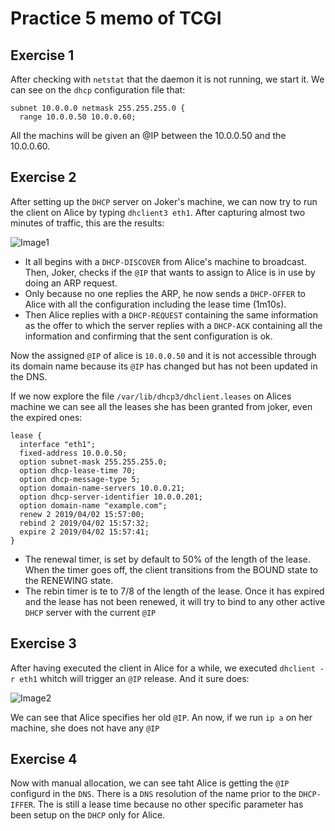 # Practice 5 memo of TCGI
## Exercise 1
After checking with `netstat` that the daemon it is not running, we start it.
We can see on the `dhcp` configuration file that:

```
subnet 10.0.0.0 netmask 255.255.255.0 {
  range 10.0.0.50 10.0.0.60;
```

All the machins will be given an @IP between the 10.0.0.50 and the 10.0.0.60.

## Exercise 2
After setting up the `DHCP` server on Joker's machine, we can now try to run
the client on Alice by typing `dhclient3 eth1`. After capturing almost two
minutes of traffic, this are the results:

![Image1](./images/img1.png)

* It all begins with a `DHCP-DISCOVER` from Alice's machine to broadcast. Then,
	Joker, checks if the `@IP` that wants to assign to Alice is in use by doing
	an ARP request. 
* Only because no one replies the ARP, he now sends a `DHCP-OFFER` to Alice
	with all the configuration including the lease time (1m10s).
* Then Alice replies with a `DHCP-REQUEST` containing the same information as
	the offer to which the server replies with a `DHCP-ACK` containing all the
	information and confirming that the sent configuration is ok.

Now the assigned `@IP` of alice is `10.0.0.50` and it is not accessible through
its domain name because its `@IP` has changed but has not been updated in the
DNS.

If we now explore the file `/var/lib/dhcp3/dhclient.leases` on Alices machine
we can see all the leases she has been granted from joker, even the expired
ones:

```
lease {
  interface "eth1";
  fixed-address 10.0.0.50;
  option subnet-mask 255.255.255.0;
  option dhcp-lease-time 70;
  option dhcp-message-type 5;
  option domain-name-servers 10.0.0.21;
  option dhcp-server-identifier 10.0.0.201;
  option domain-name "example.com";
  renew 2 2019/04/02 15:57:00;
  rebind 2 2019/04/02 15:57:32;
  expire 2 2019/04/02 15:57:41;
}
```

* The renewal timer, is set by default to 50% of the length of the lease.
	When the timer goes off, the client transitions from the BOUND state to the
	RENEWING state.
* The rebin timer is te to 7/8 of the length of the lease. Once it has expired
	and the lease has not been renewed, it will try to bind to any other active
	`DHCP` server with the current `@IP`

## Exercise 3
After having executed the client in Alice for a while, we executed `dhclient -r
eth1` whitch will trigger an `@IP` release. And it sure does:

![Image2](./images/img2.png)

We can see that Alice specifies her old `@IP`. An now, if we run `ip a` on her
machine, she does not have any `@IP`

## Exercise 4
Now with manual allocation, we can see taht Alice is getting the `@IP`
configurd in the `DNS`. There is a `DNS` resolution of the name prior to the
`DHCP-IFFER`. The is still a lease
time because no other specific parameter has been setup on the `DHCP` only for
Alice.
